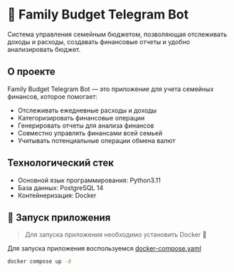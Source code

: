 # :bank: Family Budget Telegram Bot

Система управления семейным бюджетом, позволяющая отслеживать доходы и расходы, создавать финансовые отчеты и удобно анализировать бюджет.

## О проекте

Family Budget Telegram Bot — это приложение для учета семейных финансов, которое помогает:

- Отслеживать ежедневные расходы и доходы
- Категоризировать финансовые операции
- Генерировать отчеты для анализа финансов
- Совместно управлять финансами всей семьей
- Учитывать потенциальные операции обмена валют

## Технологический стек

- Основной язык программирования: Python3.11
- База данных: PostgreSQL 14
- Контейнеризация: Docker

## :runner: Запуск приложения
> Для запуска приложения необходимо установить Docker :whale:

Для запуска приложения воспользуемся [docker-compose.yaml](./docker-compose.yaml)
```bash
docker compose up -d
```